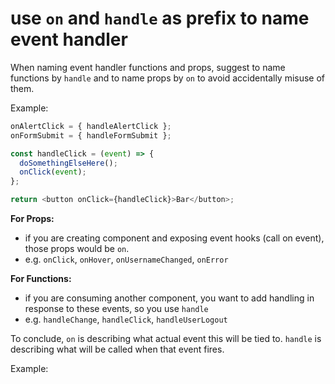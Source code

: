 # use `on` and `handle` as prefix to name event handler

When naming event handler functions and props, suggest to name functions by `handle` and to name props by `on` to avoid accidentally misuse of them.

Example:

```js
onAlertClick = { handleAlertClick };
onFormSubmit = { handleFormSubmit };

const handleClick = (event) => {
  doSomethingElseHere();
  onClick(event);
};

return <button onClick={handleClick}>Bar</button>;
```

**For Props:**

- if you are creating component and exposing event hooks (call on event), those props would be `on`.
- e.g. `onClick`, `onHover`, `onUsernameChanged`, `onError`

**For Functions:**

- if you are consuming another component, you want to add handling in response to these events, so you use `handle`
- e.g. `handleChange`, `handleClick`, `handleUserLogout`

To conclude, `on` is describing what actual event this will be tied to. `handle` is describing what will be called when that event fires.

Example:
